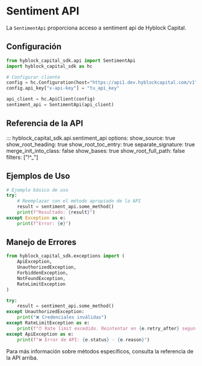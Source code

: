 # Sentiment API

La `SentimentApi` proporciona acceso a sentiment api de Hyblock Capital.

## Configuración

```python
from hyblock_capital_sdk.api import SentimentApi
import hyblock_capital_sdk as hc

# Configurar cliente
config = hc.Configuration(host="https://api1.dev.hyblockcapital.com/v1")
config.api_key["x-api-key"] = "tu_api_key"

api_client = hc.ApiClient(config)
sentiment_api = SentimentApi(api_client)
```

## Referencia de la API

::: hyblock_capital_sdk.api.sentiment_api
    options:
      show_source: true
      show_root_heading: true
      show_root_toc_entry: true
      separate_signature: true
      merge_init_into_class: false
      show_bases: true
      show_root_full_path: false
      filters: ["!^_"]

## Ejemplos de Uso

```python
# Ejemplo básico de uso
try:
    # Reemplazar con el método apropiado de la API
    result = sentiment_api.some_method()
    print(f"Resultado: {result}")
except Exception as e:
    print(f"Error: {e}")
```

## Manejo de Errores

```python
from hyblock_capital_sdk.exceptions import (
    ApiException,
    UnauthorizedException,
    ForbiddenException,
    NotFoundException,
    RateLimitException
)

try:
    result = sentiment_api.some_method()
except UnauthorizedException:
    print("❌ Credenciales inválidas")
except RateLimitException as e:
    print(f"⏰ Rate limit excedido. Reintentar en {e.retry_after} segundos")
except ApiException as e:
    print(f"❌ Error de API: {e.status} - {e.reason}")
```

Para más información sobre métodos específicos, consulta la referencia de la API arriba.
